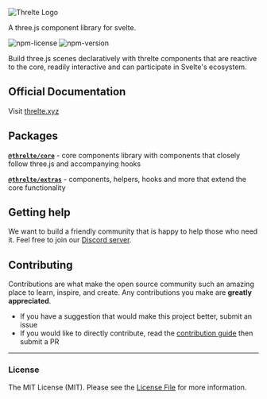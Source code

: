 ![Threlte Logo](https://raw.githubusercontent.com/grischaerbe/threlte/main/static/logo/threlte_logo_github.png)

A three.js component library for svelte.

![npm-license](https://img.shields.io/npm/l/threlte?style=flat-square)
![npm-version](https://img.shields.io/npm/v/threlte?style=flat-square)

Build three.js scenes declaratively with threlte components that are reactive to the core, readily interactive and can participate in Svelte's ecosystem.

## Official Documentation

Visit [threlte.xyz](https://threlte.xyz)

## Packages

**[`@threlte/core`](https://github.com/threlte/threlte/tree/main/packages/core)** - core components library with components that closely follow three.js and accompanying hooks

**[`@threlte/extras`](https://github.com/threlte/threlte/tree/main/packages/extras)** - components, helpers, hooks and more that extend the core functionality

## Getting help

We want to build a friendly community that is happy to help those who need it. Feel free to join our [Discord server](https://discord.gg/EqUBCfCaGm).

## Contributing

Contributions are what make the open source community such an amazing place to learn, inspire, and create. Any contributions you make are **greatly appreciated**.

- If you have a suggestion that would make this project better, submit an issue
- If you would like to directly contribute, read the [contribution guide](https://github.com/threlte/threlte/blob/main/CONTRIBUTING.md) then submit a PR

---

### License

The MIT License (MIT). Please see the [License File](LICENSE.md) for more information.
